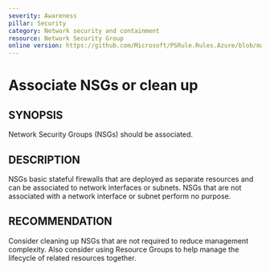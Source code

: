 ```yaml
---
severity: Awareness
pillar: Security
category: Network security and containment
resource: Network Security Group
online version: https://github.com/Microsoft/PSRule.Rules.Azure/blob/main/docs/rules/en/Azure.NSG.Associated.md
---
```


# Associate NSGs or clean up

## SYNOPSIS

Network Security Groups (NSGs) should be associated.

## DESCRIPTION

NSGs basic stateful firewalls that are deployed as separate resources and can be associated to network interfaces or subnets.
NSGs that are not associated with a network interface or subnet perform no purpose.

## RECOMMENDATION

Consider cleaning up NSGs that are not required to reduce management complexity.
Also consider using Resource Groups to help manage the lifecycle of related resources together.
